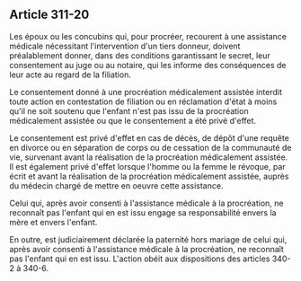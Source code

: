 Article 311-20
----
Les époux ou les concubins qui, pour procréer, recourent à une assistance
médicale nécessitant l'intervention d'un tiers donneur, doivent préalablement
donner, dans des conditions garantissant le secret, leur consentement au juge ou
au notaire, qui les informe des conséquences de leur acte au regard de la
filiation.

Le consentement donné à une procréation médicalement assistée interdit toute
action en contestation de filiation ou en réclamation d'état à moins qu'il ne
soit soutenu que l'enfant n'est pas issu de la procréation médicalement assistée
ou que le consentement a été privé d'effet.

Le consentement est privé d'effet en cas de décès, de dépôt d'une requête en
divorce ou en séparation de corps ou de cessation de la communauté de vie,
survenant avant la réalisation de la procréation médicalement assistée. Il est
également privé d'effet lorsque l'homme ou la femme le révoque, par écrit et
avant la réalisation de la procréation médicalement assistée, auprès du médecin
chargé de mettre en oeuvre cette assistance.

Celui qui, après avoir consenti à l'assistance médicale à la procréation, ne
reconnaît pas l'enfant qui en est issu engage sa responsabilité envers la mère
et envers l'enfant.

En outre, est judiciairement déclarée la paternité hors mariage de celui qui,
après avoir consenti à l'assistance médicale à la procréation, ne reconnaît pas
l'enfant qui en est issu. L'action obéit aux dispositions des articles 340-2 à
340-6.
